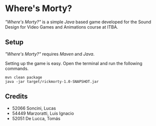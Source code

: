 # Where's Morty?

_"Where's Morty?"_ is a simple _Java_ based game developed for the Sound Design for Video Games and Animations course at ITBA.

## Setup

_"Where's Morty?"_ requires _Maven_ and _Java_.

Setting up the game is easy. Open the terminal and run the following commands.

```
mvn clean package
java -jar target/rickmorty-1.0-SNAPSHOT.jar
```

## Credits

* 52066 Soncini, Lucas
* 54449 Marzoratti, Luis Ignacio
* 52051 De Lucca, Tomás
